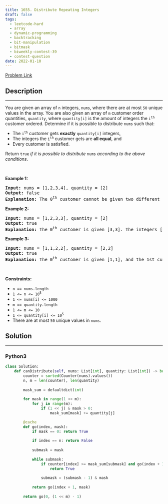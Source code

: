 ```yaml
---
title: 1655. Distribute Repeating Integers
draft: false
tags: 
  - leetcode-hard
  - array
  - dynamic-programming
  - backtracking
  - bit-manipulation
  - bitmask
  - biweekly-contest-39
  - contest-question
date: 2022-01-10
---
```


[Problem Link](https://leetcode.com/problems/distribute-repeating-integers/)

## Description

---
<p>You are given an array of <code>n</code> integers, <code>nums</code>, where there are at most <code>50</code> unique values in the array. You are also given an array of <code>m</code> customer order quantities, <code>quantity</code>, where <code>quantity[i]</code> is the amount of integers the <code>i<sup>th</sup></code> customer ordered. Determine if it is possible to distribute <code>nums</code> such that:</p>

<ul>
	<li>The <code>i<sup>th</sup></code> customer gets <strong>exactly</strong> <code>quantity[i]</code> integers,</li>
	<li>The integers the <code>i<sup>th</sup></code> customer gets are <strong>all equal</strong>, and</li>
	<li>Every customer is satisfied.</li>
</ul>

<p>Return <code>true</code><em> if it is possible to distribute </em><code>nums</code><em> according to the above conditions</em>.</p>

<p>&nbsp;</p>
<p><strong class="example">Example 1:</strong></p>

<pre>
<strong>Input:</strong> nums = [1,2,3,4], quantity = [2]
<strong>Output:</strong> false
<strong>Explanation:</strong> The 0<sup>th</sup> customer cannot be given two different integers.
</pre>

<p><strong class="example">Example 2:</strong></p>

<pre>
<strong>Input:</strong> nums = [1,2,3,3], quantity = [2]
<strong>Output:</strong> true
<strong>Explanation:</strong> The 0<sup>th</sup> customer is given [3,3]. The integers [1,2] are not used.
</pre>

<p><strong class="example">Example 3:</strong></p>

<pre>
<strong>Input:</strong> nums = [1,1,2,2], quantity = [2,2]
<strong>Output:</strong> true
<strong>Explanation:</strong> The 0<sup>th</sup> customer is given [1,1], and the 1st customer is given [2,2].
</pre>

<p>&nbsp;</p>
<p><strong>Constraints:</strong></p>

<ul>
	<li><code>n == nums.length</code></li>
	<li><code>1 &lt;= n &lt;= 10<sup>5</sup></code></li>
	<li><code>1 &lt;= nums[i] &lt;= 1000</code></li>
	<li><code>m == quantity.length</code></li>
	<li><code>1 &lt;= m &lt;= 10</code></li>
	<li><code>1 &lt;= quantity[i] &lt;= 10<sup>5</sup></code></li>
	<li>There are at most <code>50</code> unique values in <code>nums</code>.</li>
</ul>


## Solution

---
### Python3
``` py title='distribute-repeating-integers'
class Solution:
    def canDistribute(self, nums: List[int], quantity: List[int]) -> bool:
        counter = sorted(Counter(nums).values())
        n, m = len(counter), len(quantity)
        
        mask_sum = defaultdict(int)
        
        for mask in range(1 << m):
            for j in range(m):
                if (1 << j) & mask > 0:
                    mask_sum[mask] += quantity[j]

        @cache
        def go(index, mask):
            if mask == 0: return True
            
            if index == n: return False
            
            submask = mask
            
            while submask:
                if counter[index] >= mask_sum[submask] and go(index + 1, submask ^ mask):
                    return True
                
                submask = (submask - 1) & mask
            
            return go(index + 1, mask)
        
        return go(0, (1 << m) - 1)
            
            
        
        
```

